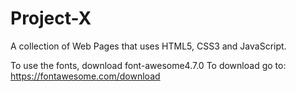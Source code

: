 # Project-X
 A collection of Web Pages that uses HTML5, CSS3 and JavaScript.

To use the fonts, download font-awesome4.7.0
To download go to:
https://fontawesome.com/download
